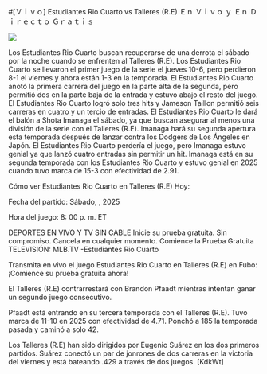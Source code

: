 #[Ｖｉｖｏ] Estudiantes Rio Cuarto vs Talleres (R.E) Ｅｎ Ｖｉｖｏ ｙ Ｅｎ Ｄｉｒｅｃｔｏ Ｇｒａｔｉｓ  
  
  
[![](https://i.imgur.com/qSNzIqt.png)](https://movie.rssnews.media/TeQfmPFQI.php)  
  
Los Estudiantes Rio Cuarto buscan recuperarse de una derrota el sábado por la noche cuando se enfrenten al Talleres (R.E). Los Estudiantes Rio Cuarto se llevaron el primer juego de la serie el jueves 10-6, pero perdieron 8-1 el viernes y ahora están 1-3 en la temporada. El Estudiantes Rio Cuarto anotó la primera carrera del juego en la parte alta de la segunda, pero permitió dos en la parte baja de la entrada y estuvo abajo el resto del juego. El Estudiantes Rio Cuarto logró solo tres hits y Jameson Taillon permitió seis carreras en cuatro y un tercio de entradas. El Estudiantes Rio Cuarto le dará el balón a Shota Imanaga el sábado, ya que buscan asegurar al menos una división de la serie con el Talleres (R.E). Imanaga hará su segunda apertura esta temporada después de lanzar contra los Dodgers de Los Ángeles en Japón. El Estudiantes Rio Cuarto perdería el juego, pero Imanaga estuvo genial ya que lanzó cuatro entradas sin permitir un hit. Imanaga está en su segunda temporada con los Estudiantes Rio Cuarto y estuvo genial en 2025 cuando tuvo marca de 15-3 con efectividad de 2.91.

Cómo ver Estudiantes Rio Cuarto en Talleres (R.E) Hoy:

Fecha del partido: Sábado, , 2025

Hora del juego: 8: 00 p. m. ET

DEPORTES EN VIVO Y TV SIN CABLE
Inicie su prueba gratuita. Sin compromiso. Cancela en cualquier momento.
Comience la Prueba Gratuita
TELEVISIÓN: MLB.TV -Estudiantes Rio Cuarto

Transmita en vivo el juego Estudiantes Rio Cuarto en Talleres (R.E) en Fubo: ¡Comience su prueba gratuita ahora! 

El Talleres (R.E) contrarrestará con Brandon Pfaadt mientras intentan ganar un segundo juego consecutivo.

Pfaadt está entrando en su tercera temporada con el Talleres (R.E). Tuvo marca de 11-10 en 2025 con efectividad de 4.71. Ponchó a 185 la temporada pasada y caminó a solo 42.

Los Talleres (R.E) han sido dirigidos por Eugenio Suárez en los dos primeros partidos. Suárez conectó un par de jonrones de dos carreras en la victoria del viernes y está bateando .429 a través de dos juegos. [KdkWt]